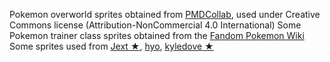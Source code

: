 Pokemon overworld sprites obtained from [PMDCollab](https://github.com/PMDCollab/SpriteCollab), used under Creative Commons license (Attribution-NonCommercial 4.0 International)
Some Pokemon trainer class sprites obtained from the [Fandom Pokemon Wiki](https://pokemon.fandom.com)
Some sprites used from [Jext ★](https://pokengine.org/users/Jext), [hyo](https://pokengine.org/users/hyo), [kyledove ★](https://pokengine.org/users/kyledove)
